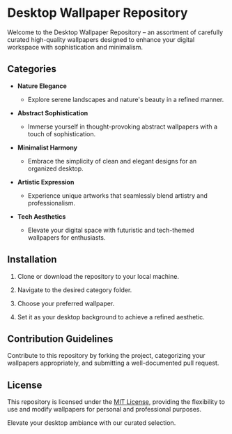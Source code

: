 # Desktop Wallpaper Repository

Welcome to the Desktop Wallpaper Repository – an assortment of carefully curated high-quality wallpapers designed to enhance your digital workspace with sophistication and minimalism.

## Categories

- **Nature Elegance**
  - Explore serene landscapes and nature's beauty in a refined manner.

- **Abstract Sophistication**
  - Immerse yourself in thought-provoking abstract wallpapers with a touch of sophistication.

- **Minimalist Harmony**
  - Embrace the simplicity of clean and elegant designs for an organized desktop.

- **Artistic Expression**
  - Experience unique artworks that seamlessly blend artistry and professionalism.

- **Tech Aesthetics**
  - Elevate your digital space with futuristic and tech-themed wallpapers for enthusiasts.

## Installation

1. Clone or download the repository to your local machine.

2. Navigate to the desired category folder.

3. Choose your preferred wallpaper.

4. Set it as your desktop background to achieve a refined aesthetic.

## Contribution Guidelines

Contribute to this repository by forking the project, categorizing your wallpapers appropriately, and submitting a well-documented pull request.

## License

This repository is licensed under the [MIT License](LICENSE), providing the flexibility to use and modify wallpapers for personal and professional purposes.

Elevate your desktop ambiance with our curated selection.